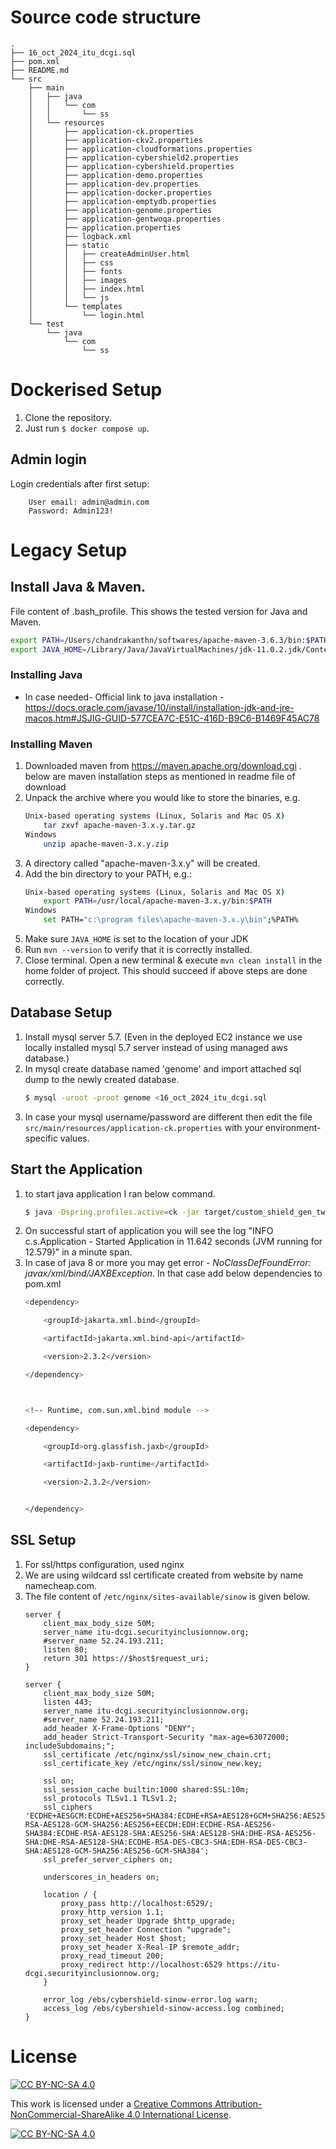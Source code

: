 # Source code structure
```
.
├── 16_oct_2024_itu_dcgi.sql
├── pom.xml
├── README.md
└── src
    ├── main
    │   ├── java
    │   │   └── com
    │   │       └── ss
    │   └── resources
    │       ├── application-ck.properties
    │       ├── application-ckv2.properties
    │       ├── application-cloudformations.properties
    │       ├── application-cybershield2.properties
    │       ├── application-cybershield.properties
    │       ├── application-demo.properties
    │       ├── application-dev.properties
    │       ├── application-docker.properties
    │       ├── application-emptydb.properties
    │       ├── application-genome.properties
    │       ├── application-gentwoqa.properties
    │       ├── application.properties
    │       ├── logback.xml
    │       ├── static
    │       │   ├── createAdminUser.html
    │       │   ├── css
    │       │   ├── fonts
    │       │   ├── images
    │       │   ├── index.html
    │       │   └── js
    │       └── templates
    │           └── login.html
    └── test
        └── java
            └── com
                └── ss
```

# Dockerised Setup
1. Clone the repository.
2. Just run `$ docker compose up`.
## Admin login
Login credentials after first setup:

        User email: admin@admin.com
        Password: Admin123!

# Legacy Setup
## Install Java & Maven.

File content of .bash_profile. This shows the tested version for Java and Maven.
```bash
export PATH=/Users/chandrakanthn/softwares/apache-maven-3.6.3/bin:$PATH
export JAVA_HOME=/Library/Java/JavaVirtualMachines/jdk-11.0.2.jdk/Contents/Home
```
### Installing Java
* In case needed- Official link to java installation  - https://docs.oracle.com/javase/10/install/installation-jdk-and-jre-macos.htm#JSJIG-GUID-577CEA7C-E51C-416D-B9C6-B1469F45AC78

### Installing Maven
1. Downloaded maven from https://maven.apache.org/download.cgi . below are maven installation steps as mentioned in readme file of download
2. Unpack the archive where you would like to store the binaries, e.g.
    ```bash
    Unix-based operating systems (Linux, Solaris and Mac OS X)
        tar zxvf apache-maven-3.x.y.tar.gz
    Windows
        unzip apache-maven-3.x.y.zip
    ```
3. A directory called "apache-maven-3.x.y" will be created.
4. Add the bin directory to your PATH, e.g.:
    ```bash
    Unix-based operating systems (Linux, Solaris and Mac OS X)
        export PATH=/usr/local/apache-maven-3.x.y/bin:$PATH
    Windows
        set PATH="c:\program files\apache-maven-3.x.y\bin";%PATH%
    ```
5. Make sure `JAVA_HOME` is set to the location of your JDK
6. Run `mvn --version` to verify that it is correctly installed.
7. Close terminal. Open a new terminal & execute `mvn clean install` in the home folder of project. This should succeed if above steps are done correctly.



## Database Setup

1. Install mysql server 5.7. (Even in the deployed EC2 instance we use locally installed mysql 5.7 server instead of using managed aws database.)
2. In mysql create database named 'genome' and import attached sql dump to the newly created database.
    ```bash
    $ mysql -uroot -proot genome <16_oct_2024_itu_dcgi.sql
    ```
3. In case your mysql username/password are different then edit the file `src/main/resources/application-ck.properties` with your environment-specific values.

## Start the Application
1. to start java application I ran below command.
    ```bash
    $ java -Dspring.profiles.active=ck -jar target/custom_shield_gen_two-0.0.1-SNAPSHOT.jar
    ```
2. On successful start of application you will see the log "INFO  c.s.Application - Started Application in 11.642 seconds (JVM running for 12.579)" in a minute span.
3. In case of java 8 or more you may get error - *NoClassDefFoundError: javax/xml/bind/JAXBException*. In that case add below dependencies to pom.xml
    ```bash
    <dependency>

        <groupId>jakarta.xml.bind</groupId>

        <artifactId>jakarta.xml.bind-api</artifactId>

        <version>2.3.2</version>

    </dependency>



    <!-- Runtime, com.sun.xml.bind module -->

    <dependency>

        <groupId>org.glassfish.jaxb</groupId>

        <artifactId>jaxb-runtime</artifactId>

        <version>2.3.2</version>


    </dependency>
    ```

## SSL Setup
1. For ssl/https configuration, used nginx 
2. We are using wildcard ssl certificate created from website by name namecheap.com.
3. The file content of `/etc/nginx/sites-available/sinow` is given below.
    ```
    server {
        client_max_body_size 50M;
        server_name itu-dcgi.securityinclusionnow.org;
        #server_name 52.24.193.211;
        listen 80;
        return 301 https://$host$request_uri;
    }

    server {
        client_max_body_size 50M;
        listen 443;
        server_name itu-dcgi.securityinclusionnow.org;
        #server_name 52.24.193.211;
        add_header X-Frame-Options "DENY";
        add_header Strict-Transport-Security "max-age=63072000; includeSubdomains;";
        ssl_certificate /etc/nginx/ssl/sinow_new_chain.crt;
        ssl_certificate_key /etc/nginx/ssl/sinow_new.key;

        ssl on;
        ssl_session_cache builtin:1000 shared:SSL:10m;
        ssl_protocols TLSv1.1 TLSv1.2;
        ssl_ciphers 'ECDHE+AESGCM:ECDHE+AES256+SHA384:ECDHE+RSA+AES128+GCM+SHA256:AES256+EECDH:EDH+RSA+AES256+GCM+SHA384:DHE-RSA-AES128-GCM-SHA256:AES256+EECDH:EDH:ECDHE-RSA-AES256-SHA384:ECDHE-RSA-AES128-SHA:AES256-SHA:AES128-SHA:DHE-RSA-AES256-SHA:DHE-RSA-AES128-SHA:ECDHE-RSA-DES-CBC3-SHA:EDH-RSA-DES-CBC3-SHA:AES128-GCM-SHA256:AES256-GCM-SHA384';
        ssl_prefer_server_ciphers on;

        underscores_in_headers on;

        location / {
            proxy_pass http://localhost:6529/;
            proxy_http_version 1.1;
            proxy_set_header Upgrade $http_upgrade;
            proxy_set_header Connection "upgrade";
            proxy_set_header Host $host;
            proxy_set_header X-Real-IP $remote_addr;
            proxy_read_timeout 200;
            proxy_redirect http://localhost:6529 https://itu-dcgi.securityinclusionnow.org;
        }

        error_log /ebs/cybershield-sinow-error.log warn;
        access_log /ebs/cybershield-sinow-access.log combined;
    }
    ```

# License

[![CC BY-NC-SA 4.0][cc-by-nc-sa-shield]][cc-by-nc-sa]

This work is licensed under a [Creative Commons Attribution-NonCommercial-ShareAlike 4.0 International License][cc-by-nc-sa].

[![CC BY-NC-SA 4.0][cc-by-nc-sa-image]][cc-by-nc-sa]

[cc-by-nc-sa]: http://creativecommons.org/licenses/by-nc-sa/4.0/
[cc-by-nc-sa-image]: https://licensebuttons.net/l/by-nc-sa/4.0/88x31.png
[cc-by-nc-sa-shield]: https://img.shields.io/badge/License-CC%20BY--NC--SA%204.0-lightgrey.svg